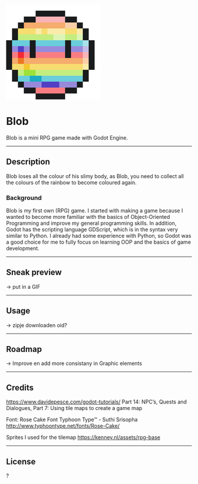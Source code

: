 ![icoon](/Sprites/blob_256x256/2021-05-07_11.23.50.png)

# Blob
Blob is a mini RPG game made with Godot Engine.

------------------------------
## Description
Blob loses all the colour of his slimy body, as Blob, you need to collect all the colours of the rainbow to become coloured again.
 
### Background
Blob is my first own (RPG) game. I started with making a game because I wanted to become more familiar with the basics of Object-Oriented Programming and improve my general programming skills. In addition, Godot has the scripting language GDScript, which is in the syntax very similar to Python. I already had some experience with Python, so Godot was a good choice for me to fully focus on learning OOP and the basics of game development.

-----------------------------
## Sneak preview
-> put in a GIF

-----------------------------
## Usage
-> zipje downloaden oid?

-----------------------------
## Roadmap
-> Improve en add more consistany in Graphic elements

-----------------------------
## Credits
https://www.davidepesce.com/godot-tutorials/
Part 14: NPC’s, Quests and Dialogues, 
Part 7: Using tile maps to create a game map

Font:
Rose Cake Font
Typhoon Type™ - Suthi Srisopha
http://www.typhoontype.net/fonts/Rose-Cake/


Sprites I used for the tilemap
https://kenney.nl/assets/rpg-base

-----------------------------
## License
?